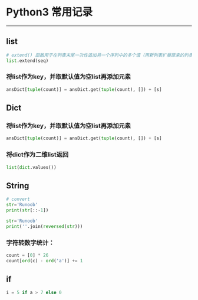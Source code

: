 # Python3 常用记录
***
## list
```python
# extend() 函数用于在列表末尾一次性追加另一个序列中的多个值（用新列表扩展原来的列表）。
list.extend(seq)
```

### 将list作为key，并取默认值为空list再添加元素
```python
ansDict[tuple(count)] = ansDict.get(tuple(count), []) + [s]
```

## Dict
### 将list作为key，并取默认值为空list再添加元素
```python
ansDict[tuple(count)] = ansDict.get(tuple(count), []) + [s]
```


### 将dict作为二维list返回
```python
list(dict.values())
```

## String
```python
# convert
str='Runoob'
print(str[::-1])

str='Runoob'
print(''.join(reversed(str)))
```

### 字符转数字统计：
```python
count = [0] * 26
count[ord(c) - ord('a')] += 1
```

## if
```python
i = 5 if a > 7 else 0
```




